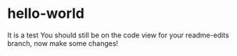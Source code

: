 hello-world
===========

It is a test
You should still be on the code view for your readme-edits branch, now make some changes!

